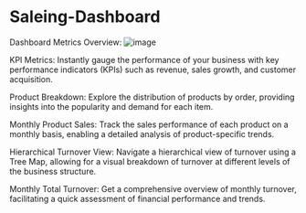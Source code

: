 ﻿# Saleing-Dashboard
 Dashboard Metrics Overview:
![image](https://github.com/NguyenMinhTriB1910472/Saleing-Dashboard/assets/63711185/c98506fe-7d9b-4eb7-b31a-7ef3583e8355)

KPI Metrics: Instantly gauge the performance of your business with key performance indicators (KPIs) such as revenue, sales growth, and customer acquisition.

Product Breakdown: Explore the distribution of products by order, providing insights into the popularity and demand for each item.

Monthly Product Sales: Track the sales performance of each product on a monthly basis, enabling a detailed analysis of product-specific trends.

Hierarchical Turnover View: Navigate a hierarchical view of turnover using a Tree Map, allowing for a visual breakdown of turnover at different levels of the business structure.

Monthly Total Turnover: Get a comprehensive overview of monthly turnover, facilitating a quick assessment of financial performance and trends.

